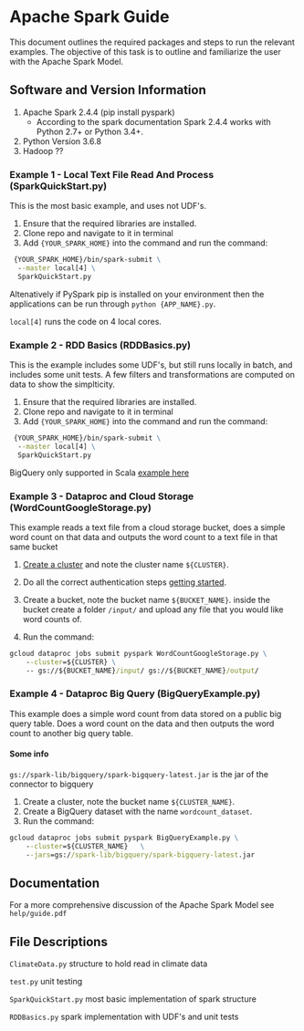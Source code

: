 # Apache Spark Guide

This document outlines the required packages and steps to run the relevant examples. The objective of this task is to outline and familiarize the user with the Apache Spark Model.

## Software and Version Information

1. Apache Spark 2.4.4 (pip install pyspark)
    * According to the spark documentation Spark 2.4.4 works with Python 2.7+ or Python 3.4+.
2. Python Version 3.6.8
3. Hadoop ??

### Example 1 - Local Text File Read And Process (SparkQuickStart.py)

This is the most basic example, and uses not UDF's.

1. Ensure that the required libraries are installed.
2. Clone repo and navigate to it in terminal
3. Add `{YOUR_SPARK_HOME}` into the command and run the command:

```cmd
 {YOUR_SPARK_HOME}/bin/spark-submit \
  --master local[4] \
  SparkQuickStart.py
```

Altenatively if PySpark pip is installed on your environment then the applications can be run through `python {APP_NAME}.py`.

`local[4]` runs the code on 4 local cores.

### Example 2 - RDD Basics (RDDBasics.py)

This is the example includes some UDF's, but still runs locally in batch, and includes some unit tests. A few filters and transformations are computed on data to show the simplticity.

1. Ensure that the required libraries are installed.
2. Clone repo and navigate to it in terminal
3. Add `{YOUR_SPARK_HOME}` into the command and run the command:

```cmd
 {YOUR_SPARK_HOME}/bin/spark-submit \
  --master local[4] \
  SparkQuickStart.py
```

BigQuery only supported in Scala [example here](https://cloud.google.com/dataproc/docs/tutorials/bigquery-connector-spark-example)

### Example 3 - Dataproc and Cloud Storage (WordCountGoogleStorage.py)

This example reads a text file from a cloud storage bucket, does a simple word count on that data and outputs the word count to a text file in that same bucket

1. [Create a cluster](https://cloud.google.com/dataproc/docs/quickstarts/quickstart-explorer-create}) and note the cluster name `${CLUSTER}`.

2. Do all the correct authentication steps [getting started](https://cloud.google.com/docs/authentication/getting-started).

3. Create a bucket, note the bucket name `${BUCKET_NAME}`. inside the bucket create a folder `/input/` and upload any file that you would like word counts of.

4. Run the command:

```cmd
gcloud dataproc jobs submit pyspark WordCountGoogleStorage.py \
    --cluster=${CLUSTER} \
    -- gs://${BUCKET_NAME}/input/ gs://${BUCKET_NAME}/output/
```

### Example 4 - Dataproc Big Query (BigQueryExample.py)

This example does a simple word count from data stored on a public big query table. Does a word count on the data and then outputs the word count to another big query table.

#### Some info

`gs://spark-lib/bigquery/spark-bigquery-latest.jar` is the jar of the connector to bigquery

1. Create a cluster, note the bucket name `${CLUSTER_NAME}`.
2. Create a BigQuery dataset with the name `wordcount_dataset`.
3. Run the command:

```cmd
gcloud dataproc jobs submit pyspark BigQueryExample.py \
    --cluster=${CLUSTER_NAME}   \
    --jars=gs://spark-lib/bigquery/spark-bigquery-latest.jar
```

## Documentation

For a more comprehensive discussion of the Apache Spark Model see `help/guide.pdf`

## File Descriptions

`ClimateData.py` structure to hold read in climate data

`test.py` unit testing

`SparkQuickStart.py` most basic implementation of spark structure

`RDDBasics.py` spark implementation with UDF's and unit tests
